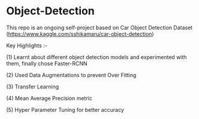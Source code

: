 # Object-Detection
This repo is an ongoing self-project based on Car Object Detection Dataset (https://www.kaggle.com/sshikamaru/car-object-detection)

Key Highlights :-

(1) Learnt about different object detection models and experimented with them, finally chose Faster-RCNN

(2) Used Data Augmentations to prevent Over Fitting

(3) Transfer Learning

(4) Mean Average Precision metric 

(5) Hyper Parameter Tuning for better accuracy
